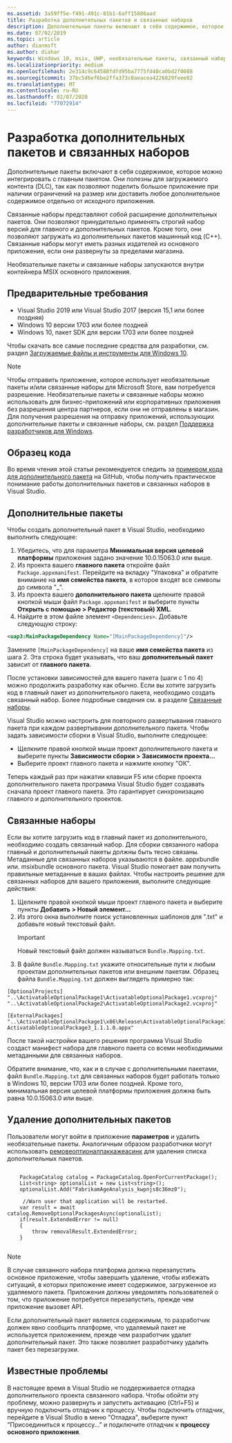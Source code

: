 ```yaml
---
ms.assetid: 3a59ff5e-f491-491c-81b1-6aff15886aad
title: Разработка дополнительных пакетов и связанных наборов
description: Дополнительные пакеты включают в себя содержимое, которое можно интегрировать с главным пакетом. Они полезны для загрузки содержимого (DLC) и других сценариев.
ms.date: 07/02/2019
ms.topic: article
author: dianmsft
ms.author: diahar
keywords: Windows 10, msix, UWP, необязательные пакеты, связанный набор, расширение пакета, Visual Studio
ms.localizationpriority: medium
ms.openlocfilehash: 2e314c9c64588fdfd95ba7775fd40ca0bd2f0088
ms.sourcegitcommit: 37bc5d6ef6be2ffa373c0aeacea4226829feee02
ms.translationtype: MT
ms.contentlocale: ru-RU
ms.lasthandoff: 02/07/2020
ms.locfileid: "77072914"
---
```

# <a name="optional-packages-and-related-set-authoring"></a>Разработка дополнительных пакетов и связанных наборов

Дополнительные пакеты включают в себя содержимое, которое можно интегрировать с главным пакетом. Они полезны для загружаемого контента (DLC), так как позволяют поделить большое приложение при наличии ограничений на размер или доставить любое дополнительное содержимое отдельно от исходного приложения.

Связанные наборы представляют собой расширение дополнительных пакетов. Они позволяют принудительно применять строгий набор версий для главного и дополнительных пакетов. Кроме того, они позволяют загружать из дополнительных пакетов машинный код (C++). Связанные наборы могут иметь разных издателей из основного приложения, если они развернуты за пределами магазина.

Необязательные пакеты и связанные наборы запускаются внутри контейнера MSIX основного приложения.

## <a name="prerequisites"></a>Предварительные требования

- Visual Studio 2019 или Visual Studio 2017 (версия 15,1 или более поздняя)
- Windows 10 версии 1703 или более поздней
- Windows 10, пакет SDK для версии 1703 или более поздней

Чтобы скачать все самые последние средства для разработки, см. раздел [Загружаемые файлы и инструменты для Windows 10](https://developer.microsoft.com/windows/downloads).

> [!NOTE]
> Чтобы отправить приложение, которое использует необязательные пакеты и/или связанные наборы для Microsoft Store, вам потребуется разрешение. Необязательные пакеты и связанные наборы можно использовать для бизнес-приложений или корпоративных приложения без разрешения центра партнеров, если они не отправлены в магазин. Для получения разрешения на отправку приложений, использующих дополнительные пакеты и связанные наборы, см. раздел [Поддержка разработчиков для Windows](https://developer.microsoft.com/windows/support).

## <a name="code-sample"></a>Образец кода

Во время чтения этой статьи рекомендуется следить за [примером кода для дополнительного пакета](https://github.com/AppInstaller/OptionalPackageSample) на GitHub, чтобы получить практическое понимание работы дополнительных пакетов и связанных наборов в Visual Studio.

## <a name="optional-packages"></a>Дополнительные пакеты

Чтобы создать дополнительный пакет в Visual Studio, необходимо выполнить следующее:
1. Убедитесь, что для параметра **Минимальная версия целевой платформы** приложения задано значение 10.0.15063.0 или выше.
2. Из проекта вашего **главного пакета** откройте файл `Package.appxmanifest`. Перейдите на вкладку "Упаковка" и обратите внимание на **имя семейства пакета**, в которое входят все символы до символа "_".
3. Из проекта вашего **дополнительного пакета** щелкните правой кнопкой мыши файл `Package.appxmanifest` и выберите пункты **Открыть с помощью > Редактор (текстовый) XML**.
4. Найдите в этом файле элемент `<Dependencies>`. Добавьте следующую строку:

```XML
<uap3:MainPackageDependency Name="[MainPackageDependency]"/>
```

Замените `[MainPackageDependency]` на ваше **имя семейства пакета** из шага 2. Эта строка будет указывать, что ваш **дополнительный пакет** зависит от **главного пакета**.

После установки зависимостей для вашего пакета (шаги с 1 по 4) можно продолжить разработку как обычно. Если вы хотите загрузить код в главный пакет из дополнительного пакета, необходимо создать связанный набор. Более подробные сведения см. в разделе [Связанные наборы](#related_sets).

Visual Studio можно настроить для повторного развертывания главного пакета при каждом развертывании дополнительного пакета. Чтобы задать зависимости сборки в Visual Studio, выполните следующее:

- Щелкните правой кнопкой мыши проект дополнительного пакета и выберите пункты **Зависимости сборки > Зависимости проекта...**
- Выберите проект главного пакета и нажмите кнопку "ОК". 

Теперь каждый раз при нажатии клавиши F5 или сборке проекта дополнительного пакета программа Visual Studio будет создавать сначала проект главного пакета. Это гарантирует синхронизацию главного и дополнительного проектов.

## Связанные наборы<a name="related_sets"></a>

Если вы хотите загрузить код в главный пакет из дополнительного, необходимо создать связанный набор. Для сборки связанного набора главный и дополнительный пакеты должны быть тесно связаны. Метаданные для связанных наборов указываются в файле. appxbundle или. msixbundle основного пакета. Visual Studio помогает вам получить правильные метаданные в ваших файлах. Чтобы настроить решение для связанных наборов для вашего приложения, выполните следующие действия:

1. Щелкните правой кнопкой мыши проект главного пакета и выберите пункты **Добавить > Новый элемент...**
2. Из этого окна выполните поиск установленных шаблонов для ".txt" и добавьте новый текстовый файл.
    > [!IMPORTANT]
    > Новый текстовый файл должен называться `Bundle.Mapping.txt`.
3. В файле `Bundle.Mapping.txt` укажите относительные пути к любым проектам дополнительных пакетов или внешним пакетам. Образец файла `Bundle.Mapping.txt` должен выглядеть примерно так:

```syntax
[OptionalProjects]
"..\ActivatableOptionalPackage1\ActivatableOptionalPackage1.vcxproj"
"..\ActivatableOptionalPackage2\ActivatableOptionalPackage2.vcxproj"

[ExternalPackages]
"..\ActivatableOptionalPackage1\x86\Release\ActivatableOptionalPackage3_1.1.1.0\ ActivatableOptionalPackage3_1.1.1.0.appx"
```

После такой настройки вашего решения программа Visual Studio создаст манифест набора для главного пакета со всеми необходимыми метаданными для связанных наборов. 

Обратите внимание, что, как и в случае с дополнительными пакетами, файл `Bundle.Mapping.txt` для связанных наборов будет работать только в Windows 10, версии 1703 или более поздней. Кроме того, минимальная версия целевой платформы приложения должна быть равна 10.0.15063.0 или выше.

## <a name="removing-optional-packages"></a>Удаление дополнительных пакетов 
Пользователи могут войти в приложение **параметров** и удалить необязательные пакеты. Аналогичным образом разработчики могут использовать [ремовеоптионалпаккажеасинк](https://docs.microsoft.com/uwp/api/Windows.ApplicationModel.PackageCatalog) для удаления списка дополнительных пакетов. 

```
 
    PackageCatalog catalog = PackageCatalog.OpenForCurrentPackage();
    List<string> optionalList = new List<string>();
    optionalList.Add("FabrikamAgeAnalysis_kwpnjs8c36mz0");
    
     //Warn user that application will be restarted. 
    var result = await catalog.RemoveOptionalPackagesAsync(optionalList);
    if(result.ExtendedError != null)
    {
        throw removalResult.ExtendedError;
    }
    
```
> [!NOTE]
> В случае связанного набора платформа должна перезапустить основное приложение, чтобы завершить удаление, чтобы избежать ситуаций, в которых приложение имеет содержимое, загруженное из удаляемого пакета. Приложения должны уведомлять пользователей о том, что приложение потребуется перезапустить, прежде чем приложение вызовет API.

Если дополнительный пакет является содержимым, то разработчик должен явно сообщить платформе, что удаляемый пакет не используется приложением, прежде чем разработчик удалит дополнительный пакет. Это также позволяет разработчику удалить пакет без перезагрузки.

## Известные проблемы<a name="known_issues"></a>

В настоящее время в Visual Studio не поддерживается отладка дополнительного проекта связанного набора. Чтобы обойти эту проблему, можно развернуть и запустить активацию (Ctrl+F5) и вручную подключить отладчик к процессу. Чтобы подключить отладчик, перейдите в Visual Studio в меню "Отладка", выберите пункт "Присоединиться к процессу..." и подключите отладчик к **процессу основного приложения**.

